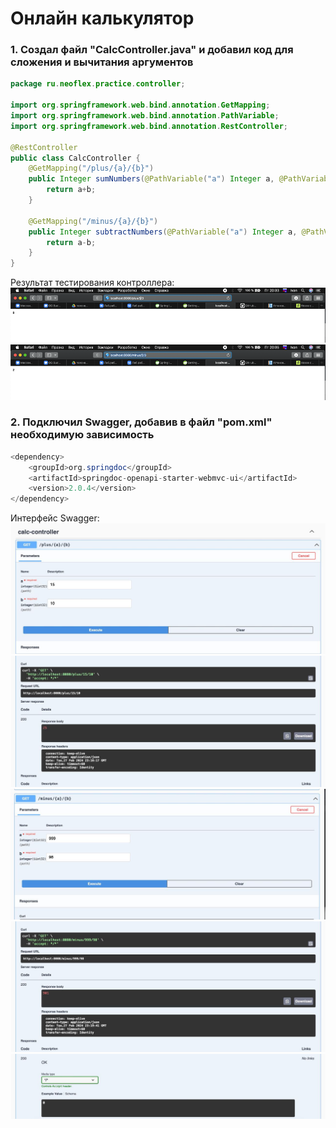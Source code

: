 # Онлайн калькулятор
### 1. Создал файл "CalcController.java" и добавил код для сложения и вычитания аргументов 
```java
package ru.neoflex.practice.controller;

import org.springframework.web.bind.annotation.GetMapping;
import org.springframework.web.bind.annotation.PathVariable;
import org.springframework.web.bind.annotation.RestController;

@RestController
public class CalcController {
    @GetMapping("/plus/{a}/{b}")
    public Integer sumNumbers(@PathVariable("a") Integer a, @PathVariable("b") Integer b){
        return a+b;
    }

    @GetMapping("/minus/{a}/{b}")
    public Integer subtractNumbers(@PathVariable("a") Integer a, @PathVariable("b") Integer b){
        return a-b;
    }
}
```
Результат тестирования контроллера:  
![Тестирование суммы](https://github.com/Appollosxtcry/MyCalculate/blob/main/test_calc1.png?raw=true, "Тестирование суммы")
![Тестирование разности](https://github.com/Appollosxtcry/MyCalculate/blob/main/test_calc2.png?raw=true, "Тестирование разности")
### 2. Подключил Swagger, добавив в файл "pom.xml" необходимую зависимость
```java
<dependency>
    <groupId>org.springdoc</groupId>
    <artifactId>springdoc-openapi-starter-webmvc-ui</artifactId>
    <version>2.0.4</version>
</dependency>
```
Интерфейс Swagger:  
![Контроллер суммы Рис.1](https://github.com/Appollosxtcry/MyCalculate/blob/main/swagger3.png?raw=true, "Контроллер суммы Рис.1")
![Контроллер суммы Рис.2](https://github.com/Appollosxtcry/MyCalculate/blob/main/swagger4.png?raw=true, "Контроллер суммы Рис.2")
![Контроллер разности Рис.1](https://github.com/Appollosxtcry/MyCalculate/blob/main/swagger5.jpg?raw=true, "Контроллер разности Рис.1")
![Контроллер разности Рис.2](https://github.com/Appollosxtcry/MyCalculate/blob/main/swagger6.jpg?raw=true, "Контроллер разности Рис.2") 
![Самый низ Рис.1](https://github.com/Appollosxtcry/MyCalculate/blob/main/swagger7.jpg?raw=true, "Самый низ Рис.1") 
